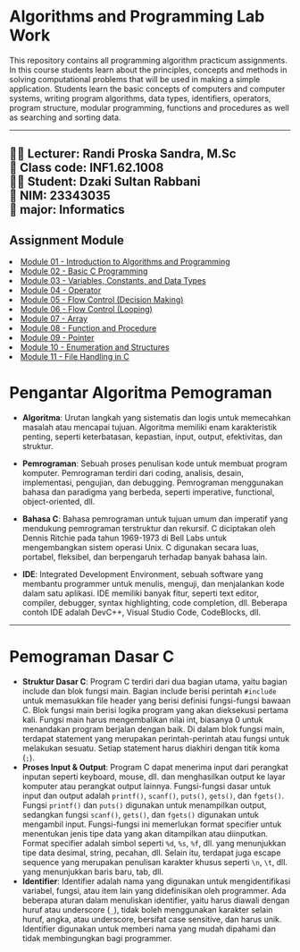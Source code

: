 # Algorithms and Programming Lab Work
This repository contains all programming algorithm practicum assignments. In this course students learn about the principles, concepts and methods in solving computational problems that will be used in making a simple application. Students learn the basic concepts of computers and computer systems, writing program algorithms, data types, identifiers, operators, program structure, modular programming, functions and procedures as well as searching and sorting data.

---
🧑‍🏫️ Lecturer: Randi Proska Sandra, M.Sc<br>
🎒️ Class code: INF1.62.1008<br>
👨‍🎓️ Student: Dzaki Sultan Rabbani<br>
🔢️ NIM: 23343035<br>
🏫️ major: Informatics<br>
---

## Assignment Module
<list>
  <li><a href="#module1">Module 01 - Introduction to Algorithms and Programming</a></li>
  <li><a href="#module2">Module 02 - Basic C Programming</a></li>
  <li><a href="Module 03 - Variables, Constants, and Data Types">Module 03 - Variables, Constants, and Data Types</a></li>
  <li><a href="Module 04 - Operator">Module 04 - Operator</a></li>
  <li><a href="Module 05 - Flow Control (Decision Making)">Module 05 - Flow Control (Decision Making)</a></li>
  <li><a href="Module 06 - Flow Control (Looping)">Module 06 - Flow Control (Looping)</a></li>
  <li><a href="Module 07 - Array">Module 07 - Array</a></li>
  <li><a href="Module 08 - Function and Procedure">Module 08 - Function and Procedure</a></li>
  <li><a href="Module 09 - Pointer">Module 09 - Pointer</a></li>
  <li><a href="Module 10 - Enumeration and Structures">Module 10 - Enumeration and Structures</a></li>
  <li><a href="Module 11 - File Handling in C">Module 11 - File Handling in C</a></li>
</list>

<h1 id="module1">Pengantar Algoritma Pemograman</h1>

- **Algoritma**: Urutan langkah yang sistematis dan logis untuk memecahkan masalah atau mencapai tujuan. Algoritma memiliki enam karakteristik penting, seperti keterbatasan, kepastian, input, output, efektivitas, dan struktur.

- **Pemrograman**: Sebuah proses penulisan kode untuk membuat program komputer. Pemrograman terdiri dari coding, analisis, desain, implementasi, pengujian, dan debugging. Pemrograman menggunakan bahasa dan paradigma yang berbeda, seperti imperative, functional, object-oriented, dll.

- **Bahasa C**: Bahasa pemrograman untuk tujuan umum dan imperatif yang mendukung pemrograman terstruktur dan rekursif. C diciptakan oleh Dennis Ritchie pada tahun 1969-1973 di Bell Labs untuk mengembangkan sistem operasi Unix. C digunakan secara luas, portabel, fleksibel, dan berpengaruh terhadap banyak bahasa lain.

- **IDE**: Integrated Development Environment, sebuah software yang membantu programmer untuk menulis, menguji, dan menjalankan kode dalam satu aplikasi. IDE memiliki banyak fitur, seperti text editor, compiler, debugger, syntax highlighting, code completion, dll. Beberapa contoh IDE adalah DevC++, Visual Studio Code, CodeBlocks, dll.

---
<h1 id="module2">Pemograman Dasar C</h1>

- **Struktur Dasar C**: Program C terdiri dari dua bagian utama, yaitu bagian include dan blok fungsi main. Bagian include berisi perintah `#include` untuk memasukkan file header yang berisi definisi fungsi-fungsi bawaan C. Blok fungsi main berisi logika program yang akan dieksekusi pertama kali. Fungsi main harus mengembalikan nilai int, biasanya 0 untuk menandakan program berjalan dengan baik. Di dalam blok fungsi main, terdapat statement yang merupakan perintah-perintah atau fungsi untuk melakukan sesuatu. Setiap statement harus diakhiri dengan titik koma (`;`).
- **Proses Input & Output**: Program C dapat menerima input dari perangkat inputan seperti keyboard, mouse, dll. dan menghasilkan output ke layar komputer atau perangkat output lainnya. Fungsi-fungsi dasar untuk input dan output adalah `printf()`, `scanf()`, `puts()`, `gets()`, dan `fgets()`. Fungsi `printf()` dan `puts()` digunakan untuk menampilkan output, sedangkan fungsi `scanf()`, `gets()`, dan `fgets()` digunakan untuk mengambil input. Fungsi-fungsi ini memerlukan format specifier untuk menentukan jenis tipe data yang akan ditampilkan atau diinputkan. Format specifier adalah simbol seperti `%d`, `%s`, `%f`, dll. yang menunjukkan tipe data desimal, string, pecahan, dll. Selain itu, terdapat juga escape sequence yang merupakan penulisan karakter khusus seperti `\n`, `\t`, dll. yang menunjukkan baris baru, tab, dll.
- **Identifier**: Identifier adalah nama yang digunakan untuk mengidentifikasi variabel, fungsi, atau item lain yang didefinisikan oleh programmer. Ada beberapa aturan dalam menuliskan identifier, yaitu harus diawali dengan huruf atau underscore (`_`), tidak boleh menggunakan karakter selain huruf, angka, atau underscore, bersifat case sensitive, dan harus unik. Identifier digunakan untuk memberi nama yang mudah dipahami dan tidak membingungkan bagi programmer.
